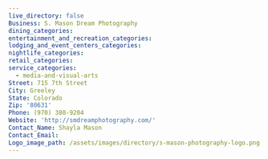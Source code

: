 ```yaml
---
live_directory: false
Business: S. Mason Dream Photography
dining_categories:
entertainment_and_recreation_categories:
lodging_and_event_centers_categories:
nightlife_categories:
retail_categories:
service_categories:
  - media-and-visual-arts
Street: 715 7th Street
City: Greeley
State: Colorado
Zip: '80631'
Phone: (970) 380-9204
Website: 'http://smdreamphotography.com/'
Contact_Name: Shayla Mason
Contact_Email:
Logo_image_path: /assets/images/directory/s-mason-photography-logo.png
---
```


